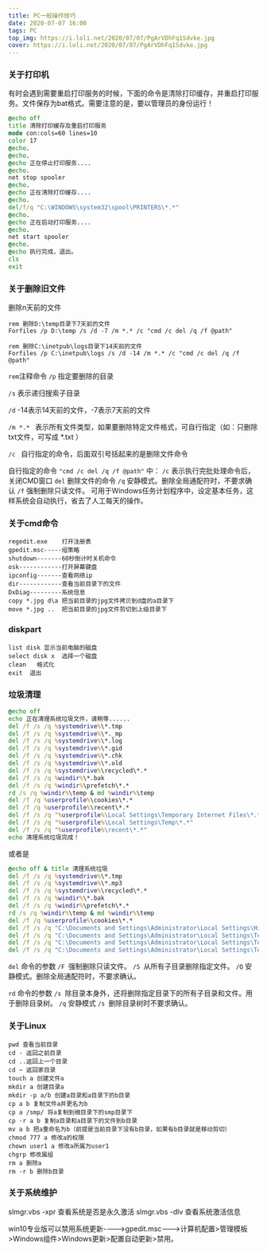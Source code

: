 ```yaml
---
title: PC一般操作技巧
date: 2020-07-07 16:00
tags: PC
top_img: https://i.loli.net/2020/07/07/PgArVDhFq1Sdvke.jpg
cover: https://i.loli.net/2020/07/07/PgArVDhFq1Sdvke.jpg
---
```


### 关于打印机
有时会遇到需要重启打印服务的时候，下面的命令是清除打印缓存，并重启打印服务。文件保存为bat格式。需要注意的是，要以管理员的身份运行！
```bat
@echo off
title 清除打印缓存及重启打印服务
mode con:cols=60 lines=10
color 17
@echo.
@echo.
@echo 正在停止打印服务....
@echo.
net stop spooler
@echo.
@echo 正在清除打印缓存....
@echo.
del/f/q "C:\WINDOWS\system32\spool\PRINTERS\*.*"
@echo.
@echo 正在启动打印服务....
@echo.
net start spooler
@echo.
@echo 执行完成，退出。
cls
exit
```

### 关于删除旧文件
删除n天前的文件
```
rem 删除D:\temp目录下7天前的文件
Forfiles /p D:\temp /s /d -7 /m *.* /c "cmd /c del /q /f @path"
 
rem 删除C:\inetpub\logs目录下14天前的文件
Forfiles /p C:\inetpub\logs /s /d -14 /m *.* /c "cmd /c del /q /f @path"
```
`rem`注释命令
`/p` 指定要删除的目录

`/s` 表示递归搜索子目录

`/d` -14表示14天前的文件，-7表示7天前的文件

`/m *.* ` 表示所有文件类型，如果要删除特定文件格式，可自行指定（如：只删除txt文件，可写成 *.txt ）

`/c ` 自行指定的命令，后面双引号括起来的是删除文件命令

自行指定的命令 `"cmd /c del /q /f @path"` 中：
`/c` 表示执行完批处理命令后，关闭CMD窗口
`del` 删除文件的命令
`/q` 安静模式。删除全局通配符时，不要求确认
`/f` 强制删除只读文件。
可用于Windows任务计划程序中，设定基本任务，这样系统会自动执行，省去了人工每天的操作。

### 关于cmd命令

```
regedit.exe    打开注册表
gpedit.msc-----组策略
shutdown-------60秒倒计时关机命令
osk------------打开屏幕键盘
ipconfig-------查看网络ip
dir------------查看当前目录下的文件
DxDiag---------系统信息
copy *.jpg d\a 把当前目录的jpg文件拷贝到d盘的a目录下
move *.jpg ..  把当前目录的jpg文件剪切到上级目录下
```

### diskpart
```
list disk 显示当前电脑的磁盘
select disk x  选择一个磁盘
clean   格式化
exit  退出
```
### 垃圾清理
```bat
@echo off 
echo 正在清理系统垃圾文件，请稍等...... 
del /f /s /q %systemdrive%\*.tmp 
del /f /s /q %systemdrive%\*._mp 
del /f /s /q %systemdrive%\*.log 
del /f /s /q %systemdrive%\*.gid 
del /f /s /q %systemdrive%\*.chk 
del /f /s /q %systemdrive%\*.old 
del /f /s /q %systemdrive%\recycled\*.* 
del /f /s /q %windir%\*.bak 
del /f /s /q %windir%\prefetch\*.* 
rd /s /q %windir%\temp & md %windir%\temp 
del /f /q %userprofile%\cookies\*.* 
del /f /q %userprofile%\recent\*.* 
del /f /s /q "%userprofile%\Local Settings\Temporary Internet Files\*.*"
del /f /s /q "%userprofile%\Local Settings\Temp\*.*"
del /f /s /q "%userprofile%\recent\*.*"
echo 清理系统垃圾完成！
```
或者是 
```bat
@echo off & title 清理系统垃圾
del /f /s /q %systemdrive%\*.tmp
del /f /s /q %systemdrive%\*.mp3
del /f /s /q %systemdrive%\recycled\*.*
del /f /s /q %windir%\*.bak
del /f /s /q %windir%\prefetch\*.*
rd /s /q %windir%\temp & md %windir%\temp
del /f /q %userprofile%\cookies\*.*
del /f /s /q "C:\Documents and Settings\Administrator\Local Settings\History"
del /f /s /q "C:\Documents and Settings\Administrator\Local Settings\Temporary Internet Files"
del /f /s /q "C:\Documents and Settings\Administrator\Local Settings\Temp"
del /f /s /q "C:\Documents and Settings\Administrator\Local Settings\Temp\_xl7vss_"
```
`del` 命令的参数
`/F `强制删除只读文件。
`/S `从所有子目录删除指定文件。
`/Q` 安静模式。删除全局通配符时，不要求确认。

`rd` 命令的参数
`/s `除目录本身外，还将删除指定目录下的所有子目录和文件。用于删除目录树。
`/q` 安静模式
`/s `删除目录树时不要求确认。

### 关于Linux
```
pwd 查看当前目录
cd - 返回之前目录
cd ..返回上一个目录
cd ~ 返回家目录
touch a 创建文件a
mkdir a 创建目录a
mkdir -p a/b 创建a目录和a目录下的b目录
cp a b 复制文件a并更名为b
cp a /smp/ 将a复制到根目录下的smp目录下
cp -r a b 复制a目录和a目录下的文件到b目录
mv a b 把a重命名为b（前提是当前目录下没有b目录，如果有b目录就是移动剪切）
chmod 777 a 修改a的权限
chown user1 a 修改a所属为user1
chgrp 修改属组
rm a 删除a
rm -r b 删除b目录
```
### 关于系统维护
slmgr.vbs -xpr 查看系统是否是永久激活
slmgr.vbs -dlv 查看系统激活信息

win10专业版可以禁用系统更新---->gpedit.msc--->计算机配置>管理模板>Windows组件>Windows更新>配置自动更新>禁用。

